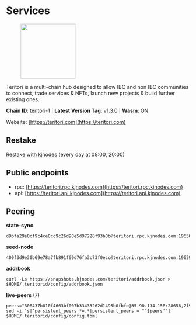 # Services

<figure><img src="https://raw.githubusercontent.com/kj89/testnet_manuals/main/pingpub/logos/teritori.png" width="150" alt=""><figcaption></figcaption></figure>

Teritori is a multi-chain hub designed to allow IBC and non IBC communities  to connect, trade services & NFTs, launch new projects & build further existing ones.

**Chain ID**: teritori-1 | **Latest Version Tag**: v1.3.0 | **Wasm**: ON

Website: [https://teritori.com](https://teritori.com)

## Restake

[Restake with kjnodes](https://restake.app/teritori/torivaloper184ln03hkpt75uhrrr26f66kvcqvf4yn4nc2xjm) (every day at 08:00, 20:00)
## Public endpoints

* rpc: [https://teritori.rpc.kjnodes.com](https://teritori.rpc.kjnodes.com)
* api: [https://teritori.api.kjnodes.com](https://teritori.api.kjnodes.com)

## Peering

**state-sync**

```
d9bfa29e0cf9c4ce0cc9c26d98e5d97228f93b0b@teritori.rpc.kjnodes.com:19656
```

**seed-node**

```
400f3d9e30b69e78a7fb891f60d76fa3c73f0ecc@teritori.rpc.kjnodes.com:19659
```

**addrbook**
```
curl -Ls https://snapshots.kjnodes.com/teritori/addrbook.json > $HOME/.teritorid/config/addrbook.json
```

**live-peers** (7)
```
peers="808437b010f4663bf007b33433262d1495b0fbfe@35.90.134.158:28656,2f93424bd346b857bd5164eaac0b2bfd5fd644c0@144.91.127.252:26656,b98db7bf9182a12b6ff7b8efc9f80350ccc67045@23.88.69.167:26878,39fc4816c6cf92a7813a277d918b3c2d5de54b02@95.217.88.61:28656,d9bfa29e0cf9c4ce0cc9c26d98e5d97228f93b0b@144.76.163.233:19656,82ebb17ddac20928fb8107201dad9f5aea7f9132@198.244.200.3:26656,88a407d4749e1ccbb630f98ca44f304744d97864@38.242.141.168:26656"
sed -i 's|^persistent_peers *=.*|persistent_peers = "'$peers'"|' $HOME/.teritorid/config/config.toml
```
